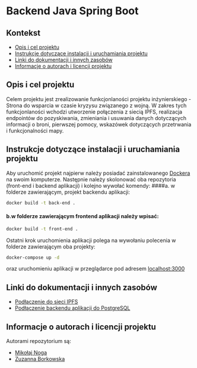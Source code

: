 # Backend Java Spring Boot


## Kontekst
* [Opis i cel projektu](#opis-i-cel-projektu)
* [Instrukcje dotyczące instalacji i uruchamiania projektu](#instrukcje-dotyczące-instalacji-i-uruchamiania-projektu)
* [Linki do dokumentacji i innych zasobów](#linki-do-dokumentacji-i-innych-zasobów)
* [Informacje o autorach i licencji projektu](#informacje-o-autorach-i-licencji-projektu)

## Opis i cel projektu
Celem projektu jest zrealizowanie funkcjonlaności projektu inżynierskiego - Strona do wsparcia w czasie kryzysu związanego z wojną.
W zakres tych funkcjonlaności wchodzi utworzenie połączenia z siecią IPFS, realizacja endpointów do pozyskiwania, zmieniania i usuwania danych dotyczących informacji o broni, pierwszej pomocy, wskazówek dotyczących przetrwania i funkcjonalności mapy.

## Instrukcje dotyczące instalacji i uruchamiania projektu
Aby uruchomić projekt najpierw należy posiadać zainstalowanego [Dockera](https://www.docker.com/products/docker-desktop/) na swoim komputerze.
Następnie należy skolonować oba repozytoria (front-end i backend aplikacji) i kolejno wywołać komendy:
####a.  w folderze zawierającym, projekt backendu aplikacji:
```bash
docker build -t back-end .
```
#### b.w folderze zawierającym frontend aplikacji należy wpisać:
```bash
docker build -t front-end .
```
Ostatni krok uruchomienia aplikacji polega na wywołaniu polecenia w folderze zawierającym oba projekty:
```bash
docker-compose up -d
```
oraz uruchomieniu aplikacji w przeglądarce pod adresem [localhost:3000](http://localhost:3000/)

## Linki do dokumentacji i innych zasobów
- [Podłączenie do sieci IPFS](https://github.com/ipfs-shipyard/java-ipfs-http-client)
- [Podłączenie backendu aplikacji do PostgreSQL](https://www.baeldung.com/spring-boot-postgresql-docker)

## Informacje o autorach i licencji projektu
Autorami repozytorium są:
- [Mikołaj Noga](https://github.com/MikolajNoga)
- [Zuzanna Borkowska](https://github.com/ZuZa1235012350)
